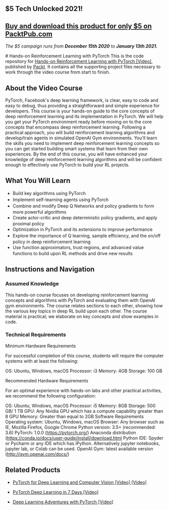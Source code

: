 ## $5 Tech Unlocked 2021!
[Buy and download this product for only $5 on PacktPub.com](https://www.packtpub.com/)
-----
*The $5 campaign         runs from __December 15th 2020__ to __January 13th 2021.__*

﻿# Hands-on Reinforcement Learning with PyTorch
This is the code repository for [Hands-on Reinforcement Learning with PyTorch [Video]](https://github.com/PacktPublishing/Hands-on-Reinforcement-Learning-with-PyTorch), published by [Packt](https://www.packtpub.com/?utm_source=github). It contains all the supporting project files necessary to work through the video course from start to finish.
## About the Video Course
PyTorch, Facebook's deep learning framework, is clear, easy to code and easy to debug, thus providing a straightforward and simple experience for developers.
This course is your hands-on guide to the core concepts of deep reinforcement learning and its implementation in PyTorch. We will help you get your PyTorch environment ready before moving on to the core concepts that encompass deep reinforcement learning.
Following a practical approach, you will build reinforcement learning algorithms and develop/train agents in simulated OpenAI Gym environments. You'll learn the skills you need to implement deep reinforcement learning concepts so you can get started building smart systems that learn from their own experiences.
By the end of this course, you will have enhanced your knowledge of deep reinforcement learning algorithms and will be confident enough to effectively use PyTorch to build your RL projects.

<H2>What You Will Learn</H2>
<DIV class=book-info-will-learn-text>
<UL>
<LI><SPAN style="LINE-HEIGHT: 20px; BACKGROUND-COLOR: transparent">Build key algorithms using PyTorch</SPAN> 
<LI><SPAN style="LINE-HEIGHT: 20px; BACKGROUND-COLOR: transparent">Implement self-learning agents using PyTorch</SPAN> 
<LI><SPAN style="LINE-HEIGHT: 20px; BACKGROUND-COLOR: transparent">Combine and modify Deep Q Networks and policy gradients to form more powerful algorithms</SPAN> 
<LI><SPAN style="LINE-HEIGHT: 20px; BACKGROUND-COLOR: transparent">Create actor-critic and deep deterministic policy gradients, and apply proximal policy</SPAN> 
<LI><SPAN style="LINE-HEIGHT: 20px; BACKGROUND-COLOR: transparent">Optimization in PyTorch and its extensions to improve performance</SPAN> 
<LI><SPAN style="LINE-HEIGHT: 20px; BACKGROUND-COLOR: transparent">Explore the importance of Q learning, sample efficiency, and the on/off policy in deep reinforcement learning</SPAN> 
<LI><SPAN style="LINE-HEIGHT: 20px; BACKGROUND-COLOR: transparent">Use function approximators, trust regions, and advanced value functions to build upon RL methods and drive new results</SPAN> </LI></UL></DIV>

## Instructions and Navigation
### Assumed Knowledge
This hands-on course focuses on developing reinforcement learning concepts and algorithms with PyTorch and evaluating them with OpenAI gym environments. The course relates sections to each other, showing how the various key topics in deep RL build upon each other. The course material is practical; we elaborate on key concepts and show examples in code.
### Technical Requirements
Minimum Hardware Requirements

For successful completion of this course, students will require the computer systems with at least the following:

OS: Ubuntu, Windows, macOS
Processor: i3
Memory: 4GB
Storage: 100 GB

Recommended Hardware Requirements

For an optimal experience with hands-on labs and other practical activities, we recommend the following configuration:

OS: Ubuntu, Windows, macOS
Processor: i5
Memory: 8GB
Storage: 500 GB/ 1 TB
GPU: Any Nvidia GPU which has a compute capability greater than 8
GPU Memory: Greater than equal to 2GB
Software Requirements
Operating system: Ubuntu, Windows, macOS
Browser: Any browser such as IE, Mozilla Firefox, Google Chrome
Python version: 3.5+ (recommended: 3.6)
PyTorch: 1.0.0 (https://pytorch.org/)
Anaconda distribution  (https://conda.io/docs/user-guide/install/download.html
Python IDE: Spyder or Pycharm or any IDE which has iPython. Alternatively jupyter notebooks, jupyter lab, or Colab can be used.
OpenAI Gym: latest available version (http://gym.openai.com/docs/)



## Related Products
* [PyTorch for Deep Learning and Computer Vision [Video] [Video]](https://www.packtpub.com/application-development/pytorch-deep-learning-and-computer-vision-video)

* [PyTorch Deep Learning in 7 Days [Video]](https://www.packtpub.com/big-data-and-business-intelligence/pytorch-deep-learning-7-days-video)

* [Deep Learning Adventures with PyTorch [Video]](https://www.packtpub.com/big-data-and-business-intelligence/deep-learning-adventures-pytorch-video)


